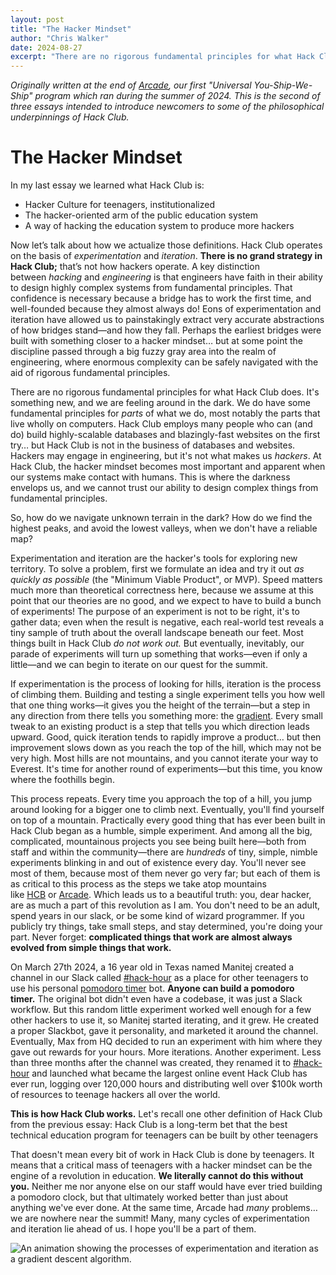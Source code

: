 ```yaml
---
layout: post
title: "The Hacker Mindset"
author: "Chris Walker"
date: 2024-08-27
excerpt: "There are no rigorous fundamental principles for what Hack Club does. It's something new, and we are feeling around in the dark."
---
```


*Originally written at the end of [Arcade](https://hackclub.com/arcade/), our first "Universal You-Ship-We-Ship" program which ran during the summer of 2024. This is the second of three essays intended to introduce newcomers to some of the philosophical underpinnings of Hack Club.*

# The Hacker Mindset

In my last essay we learned what Hack Club is:
* Hacker Culture for teenagers, institutionalized
* The hacker-oriented arm of the public education system
* A way of hacking the education system to produce more hackers

Now let’s talk about how we actualize those definitions. Hack Club operates on the basis of *experimentation* and *iteration*. **There is no grand strategy in Hack Club;** that’s not how hackers operate. A key distinction between *hacking* and *engineering* is that engineers have faith in their ability to design highly complex systems from fundamental principles. That confidence is necessary because a bridge has to work the first time, and well-founded because they almost always do! Eons of experimentation and iteration have allowed us to painstakingly extract very accurate abstractions of how bridges stand—and how they fall. Perhaps the earliest bridges were built with something closer to a hacker mindset… but at some point the discipline passed through a big fuzzy gray area into the realm of engineering, where enormous complexity can be safely navigated with the aid of rigorous fundamental principles.

There are no rigorous fundamental principles for what Hack Club does. It's something new, and we are feeling around in the dark. We do have some fundamental principles for *parts* of what we do, most notably the parts that live wholly on computers. Hack Club employs many people who can (and do) build highly-scalable databases and blazingly-fast websites on the first try… but Hack Club is not in the business of databases and websites. Hackers may engage in engineering, but it's not what makes us *hackers*. At Hack Club, the hacker mindset becomes most important and apparent when our systems make contact with humans. This is where the darkness envelops us, and we cannot trust our ability to design complex things from fundamental principles.

So, how do we navigate unknown terrain in the dark? How do we find the highest peaks, and avoid the lowest valleys, when we don't have a reliable map?

Experimentation and iteration are the hacker's tools for exploring new territory. To solve a problem, first we formulate an idea and try it out *as quickly as possible* (the "Minimum Viable Product", or MVP). Speed matters much more than theoretical correctness here, because we assume at this point that our theories are no good, and we expect to have to build a bunch of experiments! The purpose of an experiment is not to be right, it's to gather data; even when the result is negative, each real-world test reveals a tiny sample of truth about the overall landscape beneath our feet. Most things built in Hack Club *do not work out.* But eventually, inevitably, our parade of experiments will turn up something that works—even if only a little—and we can begin to iterate on our quest for the summit.

If experimentation is the process of looking for hills, iteration is the process of climbing them. Building and testing a single experiment tells you how well that one thing works—it gives you the height of the terrain—but a step in any direction from there tells you something more: the [gradient](https://en.wikipedia.org/wiki/Gradient). Every small tweak to an existing product is a step that tells you which direction leads upward. Good, quick iteration tends to rapidly improve a product… but then improvement slows down as you reach the top of the hill, which may not be very high. Most hills are not mountains, and you cannot iterate your way to Everest. It's time for another round of experiments—but this time, you know where the foothills begin.

This process repeats. Every time you approach the top of a hill, you jump around looking for a bigger one to climb next. Eventually, you'll find yourself on top of a mountain. Practically every good thing that has ever been built in Hack Club began as a humble, simple experiment. And among all the big, complicated, mountainous projects you see being built here—both from staff and within the community—there are *hundreds* of tiny, simple, nimble experiments blinking in and out of existence every day. You'll never see most of them, because most of them never go very far; but each of them is as critical to this process as the steps we take atop mountains like [HCB](https://hackclub.com/fiscal-sponsorship/) or [Arcade](https://hackclub.com/arcade/). Which leads us to a beautiful truth: you, dear hacker, are as much a part of this revolution as I am. You don't need to be an adult, spend years in our slack, or be some kind of wizard programmer. If you publicly try things, take small steps, and stay determined, you're doing your part. Never forget: **complicated things that work are almost always evolved from simple things that work.**

On March 27th 2024, a 16 year old in Texas named Manitej created a channel in our Slack called [\#hack-hour](https://hackclub.slack.com/archives/C07BQN53V5X) as a place for other teenagers to use his personal [pomodoro timer](https://en.wikipedia.org/wiki/Pomodoro_Technique) bot. **Anyone can build a pomodoro timer.** The original bot didn't even have a codebase, it was just a Slack workflow. But this random little experiment worked well enough for a few other hackers to use it, so Manitej started iterating, and it grew. He created a proper Slackbot, gave it personality, and marketed it around the channel. Eventually, Max from HQ decided to run an experiment with him where they gave out rewards for your hours. More iterations. Another experiment. Less than three months after the channel was created, they renamed it to [\#hack-hour](https://hackclub.slack.com/archives/C06SBHMQU8G) and launched what became the largest online event Hack Club has ever run, logging over 120,000 hours and distributing well over $100k worth of resources to teenage hackers all over the world.

**This is how Hack Club works.** Let's recall one other definition of Hack Club from the previous essay:
Hack Club is a long-term bet that the best technical education program for teenagers can be built by other teenagers

That doesn't mean every bit of work in Hack Club is done by teenagers. It means that a critical mass of teenagers with a hacker mindset can be the engine of a revolution in education. **We literally cannot do this without you.** Neither me nor anyone else on our staff would have ever tried building a pomodoro clock, but that ultimately worked better than just about anything we've ever done. At the same time, Arcade had *many* problems… we are nowhere near the summit! Many, many cycles of experimentation and iteration lie ahead of us. I hope you'll be a part of them.

![An animation showing the processes of experimentation and iteration as a gradient descent algorithm.](/assets/images/experimentation_iteration_algorithms.gif)
